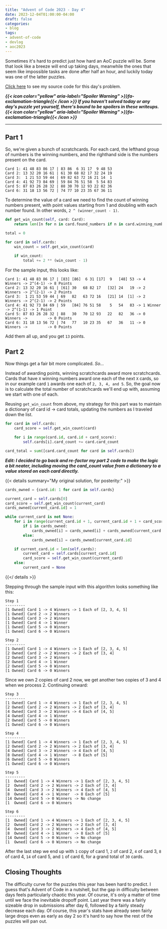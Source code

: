 ```yaml
---
title: "Advent of Code 2023 - Day 4"
date: 2023-12-04T01:00:00-04:00
draft: false
categories:
- blog
tags:
- advent-of-code
- devlog
- aoc2023
---
```


Sometimes it's hard to predict just how hard an AoC puzzle will be. Some that look like a breeze will end up taking days, meanwhile the ones that seem like impossible tasks are done after half an hour, and luckily today was one of the latter puzzles.

[Click here](https://github.com/Ratheronfire/advent-of-code/blob/master/year_2023/day-4.py) to see my source code for this day's problem.

***{{< icon color="yellow" aria-label="Spoiler Warning" >}}fa-exclamation-triangle{{< /icon >}} If you haven't solved today or any day's puzzle yet yourself, there's bound to be spoilers in these writeups. {{< icon color="yellow" aria-label="Spoiler Warning" >}}fa-exclamation-triangle{{< /icon >}}***

---

## Part 1

So, we're given a bunch of scratchcards. For each card, the lefthand group of numbers is the winning numbers, and the righthand side is the numbers present on the card.

```
Card 1: 41 48 83 86 17 | 83 86  6 31 17  9 48 53
Card 2: 13 32 20 16 61 | 61 30 68 82 17 32 24 19
Card 3:  1 21 53 59 44 | 69 82 63 72 16 21 14  1
Card 4: 41 92 73 84 69 | 59 84 76 51 58  5 54 83
Card 5: 87 83 26 28 32 | 88 30 70 12 93 22 82 36
Card 6: 31 18 13 56 72 | 74 77 10 23 35 67 36 11
```

To determine the value of a card we need to find the count of winning numbers present, with point values starting from 1 and doubling with each number found. In other words, `2 ^ (winner_count - 1)`.

```python
def get_win_count(self, card: Card):
    return len([n for n in card.found_numbers if n in card.winning_numbers])
```
```python
total = 0

for card in self.cards:
    win_count = self.get_win_count(card)

    if win_count:
        total += 2 ** (win_count - 1)
```

For the sample input, this looks like:

```
Card 1: 41 48 83 86 17 | [83] [86]  6 31 [17]  9   [48] 53 -> 4 Winners -> 2^(4-1) -> 8 Points
Card 2: 13 32 20 16 61 | [61] 30   68 82 17   [32] 24   19 -> 2 Winners -> 2^(2-1) -> 2 Points 
Card 3:  1 21 53 59 44 | 69   82   63 72 16   [21] 14  [1] -> 2 Winners -> 2^(2-1) -> 2 Points
Card 4: 41 92 73 84 69 | 59   [84] 76 51 58    5   54   83 -> 1 Winner  -> 2^(1-1) -> 1 Point
Card 5: 87 83 26 28 32 | 88   30   70 12 93   22   82   36 -> 0 Winners ->         -> 0 Points
Card 6: 31 18 13 56 72 | 74   77   10 23 35   67   36   11 -> 0 Winners ->         -> 0 Points
```

Add them all up, and you get `13` points.

## Part 2

Now things get a fair bit more complicated. *So...*

Instead of awarding points, winning scratchcards award more scratchcards. Cards that have `X` winning numbers award one each of the next `X` cards, so in our example card `1` awards one each of `2, 3, 4, and 5`. So, the goal now is to calculate the total number of scratchcards we'll end up with, assuming we start with one of each.

Reusing `get_win_count` from above, my strategy for this part was to maintain a dictionary of card id -> card totals, updating the numbers as I traveled down the list.

```python
for card in self.cards:
    card_score = self.get_win_count(card)

    for i in range(card.id, card.id + card_score):
        self.cards[i].card_count += card.card_count

card_total = sum([card.card_count for card in self.cards])
```

***Edit: I decided to go back and re-factor my part 2 code to make the logic a bit neater, including moving the card_count value from a dictionary to a value stored on each card directly.***

{{< details summary="My original solution, for posterity:" >}}
```python
cards_owned = {card.id: 1 for card in self.cards}

current_card = self.cards[0]
card_score = self.get_win_count(current_card)
cards_owned[current_card.id] = 1

while current_card is not None:
    for i in range(current_card.id + 1, current_card.id + 1 + card_score):
        if i in cards_owned:
            cards_owned[i] = cards_owned[i] + cards_owned[current_card.id]
        else:
            cards_owned[i] = cards_owned[current_card.id]

    if current_card.id < len(self.cards):
        current_card = self.cards[current_card.id]
        card_score = self.get_win_count(current_card)
    else:
        current_card = None
```
{{</ details >}}

Stepping through the sample input with this algorithm looks something like this:

```
Step 1
---------
[1 Owned] Card 1 -> 4 Winners -> 1 Each of [2, 3, 4, 5]
[1 Owned] Card 2 -> 2 Winners 
[1 Owned] Card 3 -> 2 Winners
[1 Owned] Card 4 -> 1 Winner 
[1 Owned] Card 5 -> 0 Winners
[1 Owned] Card 6 -> 0 Winners
```

```
Step 2
---------
[1 Owned] Card 1 -> 4 Winners -> 1 Each of [2, 3, 4, 5]
[2 Owned] Card 2 -> 2 Winners -> 2 Each of [3, 4]
[2 Owned] Card 3 -> 2 Winners
[2 Owned] Card 4 -> 1 Winner 
[2 Owned] Card 5 -> 0 Winners
[1 Owned] Card 6 -> 0 Winners
```

Since we own 2 copies of card 2 now, we get another two copies of 3 and 4 when we process 2. Continuing onward:

```
Step 3
---------
[1 Owned] Card 1 -> 4 Winners -> 1 Each of [2, 3, 4, 5]
[2 Owned] Card 2 -> 2 Winners -> 2 Each of [3, 4]
[4 Owned] Card 3 -> 2 Winners -> 4 Each of [4, 5]
[4 Owned] Card 4 -> 1 Winner 
[2 Owned] Card 5 -> 0 Winners
[1 Owned] Card 6 -> 0 Winners
```

```
Step 4
---------
[1 Owned] Card 1 -> 4 Winners -> 1 Each of [2, 3, 4, 5]
[2 Owned] Card 2 -> 2 Winners -> 2 Each of [3, 4]
[4 Owned] Card 3 -> 2 Winners -> 4 Each of [4, 5]
[8 Owned] Card 4 -> 1 Winner  -> 8 Each of [5]
[6 Owned] Card 5 -> 0 Winners
[1 Owned] Card 6 -> 0 Winners
```

```
Step 5
---------
[1  Owned] Card 1 -> 4 Winners -> 1 Each of [2, 3, 4, 5]
[2  Owned] Card 2 -> 2 Winners -> 2 Each of [3, 4]
[4  Owned] Card 3 -> 2 Winners -> 4 Each of [4, 5]
[8  Owned] Card 4 -> 1 Winner  -> 8 Each of [5]
[14 Owned] Card 5 -> 0 Winners -> No change
[1  Owned] Card 6 -> 0 Winners
```

```
Step 6
---------
[1  Owned] Card 1 -> 4 Winners -> 1 Each of [2, 3, 4, 5]
[2  Owned] Card 2 -> 2 Winners -> 2 Each of [3, 4]
[4  Owned] Card 3 -> 2 Winners -> 4 Each of [4, 5]
[8  Owned] Card 4 -> 1 Winner  -> 8 Each of [5]
[14 Owned] Card 5 -> 0 Winners -> No change
[1  Owned] Card 6 -> 0 Winners -> No change
```

After the last step we end up with `1` copy of card 1, `2` of card 2, `4` of card 3, `8` of card 4, `14` of card 5, and `1` of card 6, for a grand total of `30` cards.

## Closing Thoughts

The difficulty curve for the puzzles this year has been hard to predict. I guess that's Advent of Code in a nutshell, but the gap in difficulty between days feels particularly chaotic this year. Of course, it's only a matter of time until we face the inevitable dropoff point. Last year there was a fairly sizeable drop in submissions after day 6, followed by a fairly steady decrease each day. Of course, this year's stats have already seen fairly large drops even as early as day 2 so it's hard to say how the rest of the puzzles will pan out.